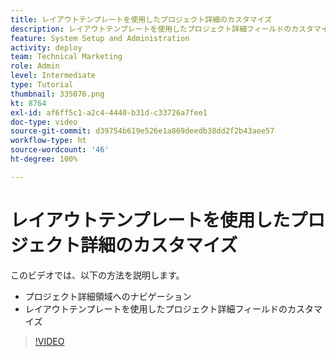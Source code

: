 ```yaml
---
title: レイアウトテンプレートを使用したプロジェクト詳細のカスタマイズ
description: レイアウトテンプレートを使用したプロジェクト詳細フィールドのカスタマイズ方法について説明します。
feature: System Setup and Administration
activity: deploy
team: Technical Marketing
role: Admin
level: Intermediate
type: Tutorial
thumbnail: 335076.png
kt: 8764
exl-id: af6ff5c1-a2c4-4440-b31d-c33726a7fee1
doc-type: video
source-git-commit: d39754b619e526e1a869deedb38dd2f2b43aee57
workflow-type: ht
source-wordcount: '46'
ht-degree: 100%

---
```


# レイアウトテンプレートを使用したプロジェクト詳細のカスタマイズ

このビデオでは、以下の方法を説明します。

* プロジェクト詳細領域へのナビゲーション
* レイアウトテンプレートを使用したプロジェクト詳細フィールドのカスタマイズ

>[!VIDEO](https://video.tv.adobe.com/v/335076/?quality=12)
